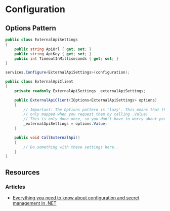 # Configuration
## Options Pattern
```csharp
public class ExternalApiSettings
{
    public string ApiUrl { get; set; }
    public string ApiKey { get; set; }
    public int TimeoutInMilliseconds { get; set; }
}
```
```csharp
services.Configure<ExternalApiSettings>(configuration);
```
```csharp
public class ExternalApiClient
{
    private readonly ExternalApiSettings _externalApiSettings;

    public ExternalApiClient(IOptions<ExternalApiSettings> options)
    {
        // Important: The Options pattern is 'lazy'. This means that the options are
        // only mapped when you request them by calling .Value!
        // This is only done once, so you don't have to worry about performance.
        _externalApiSettings = options.Value;
    }

    public void CallExternalApi()
    {
        // Do something with these settings here..
    }
}
```
## Resources
### Articles
* [Everything you need to know about configuration and secret management in .NET](https://stenbrinke.nl/blog/configuration-and-secret-management-in-dotnet/)
